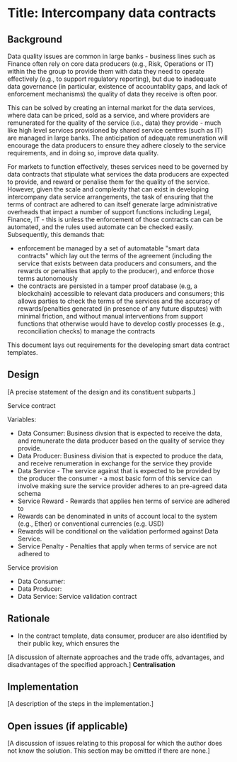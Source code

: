 # Title: Intercompany data contracts

## Background

Data quality issues are common in large banks - business lines such as Finance often rely on core data producers (e.g., Risk, Operations or IT) within the the group to provide them with data they need to operate effectively (e.g., to support regulatory reporting), but due to inadequate data governance (in particular, existence of accountablity gaps, and lack of enforcement mechanisms) the quality of data they receive is often poor.

This can be solved by creating an internal market for the data services, where data can be priced, sold as a service, and where providers are remunerated for the quality of the service (i.e., data) they provide - much like high level services provisioned by shared service centres (such as IT) are managed in large banks. The anticipation of adequate remuneration will encourage the data producers to ensure they adhere closely to the service requirements, and in doing so, improve data quality. 

For markets to function effectively, theses services need to be governed by data contracts that stipulate what services the data producers are expected to provide, and reward or penalise them for the quality of the service. However, given the scale and complexity that can exist in developing intercompany data service arrangements, the task of ensuring that the terms of contract are adhered to can itself generate large administrative overheads that impact a number of support functions including Legal, Finance, IT -  this is unless the enforcement of those contracts can can be automated, and the rules used automate can be checked easily. Subsequently, this demands that:
- enforcement be managed by a set of automatable "smart data contracts" which lay out the terms of the agreement (including the service that exists between data producers and consumers, and the rewards or penalties that apply to the producer), and enforce those terms autonomously
- the contracts are persisted in a tamper proof database (e.g, a blockchain) accessible to relevant data producers and consumers; this allows parties to check the terms of the services and the accuracy of rewards/penalties generated (in presence of any future disputes) with minimal friction, and without  manual interventions from support functions that otherwise would have to develop costly processes (e.g., reconciliation checks) to manage the contracts 

This document lays out requirements for the developing smart data contract templates.


## Design

[A precise statement of the design and its constituent subparts.]

Service contract

Variables:
- Data Consumer: Business divsion that is expected to receive the data, and remunerate the data producer based on the quality of service they provide.
- Data Producer: Business division that is expected to produce the data, and receive renumeration in exchange for the service they provide
- Data Service - The service against that is expected to be provided by the producer the consumer - a most basic form of this service can involve making sure the service provider adheres to an pre-agreed data schema
- Service Reward - Rewards that applies hen terms of service are adhered to
 - Rewards can be denominated in units of account local to the system (e.g., Ether) or conventional currencies (e.g. USD)
 - Rewards will be conditional on the validation performed against Data Service.
- Service Penalty - Penalties that apply when terms of service are not adhered to 

Service provision 
- Data Consumer: 
- Data Producer:
- Data Service:
Service validation contract

## Rationale
- In the contract template, data consumer, producer are also identified by their public key, which ensures the 


[A discussion of alternate approaches and the trade offs, advantages, and disadvantages of the specified approach.]
**Centralisation**


## Implementation

[A description of the steps in the implementation.]

## Open issues (if applicable)

[A discussion of issues relating to this proposal for which the author does not
know the solution. This section may be omitted if there are none.]

